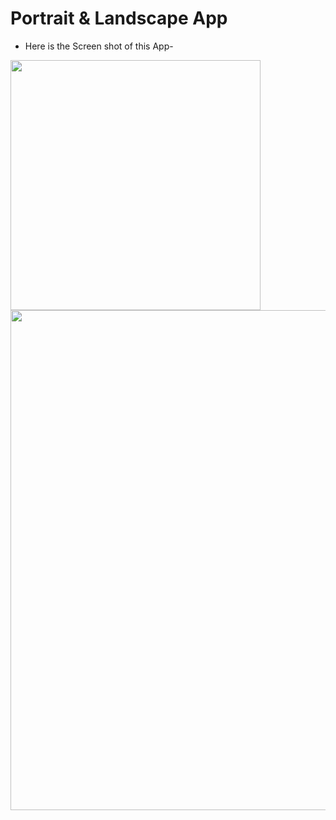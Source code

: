 # Portrait & Landscape App
* Here is the Screen shot of this App-

<img src="https://github.com/mahamudhasan0/Portrait_Landscape-App/assets/72403684/d9dababc-bd39-433c-bb3a-aa720ef60ae5" width="400">
<img src="https://github.com/mahamudhasan0/Portrait_Landscape-App/assets/72403684/81ebc513-4197-446a-8780-e8f0c298bb2f" width="800">

